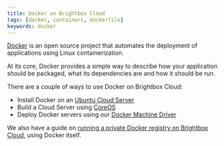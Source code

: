 ```yaml
---
title: Docker on Brightbox Cloud
tags: [docker, containers, dockerfile]
keywords: docker
---
```


[Docker](https://www.docker.com/) is an open source project that automates the deployment of applications using Linux containerization.

At its core, Docker provides a simple way to describe how your application should be packaged, what its dependencies are and how it should be run.

There are a couple of ways to use Docker on Brightbox Cloud:

* Install Docker on an [Ubuntu Cloud Server](/docs/ubuntu/)
* Build a Cloud Server using [CoreOS](/docs/coreos/)
* Deploy Docker servers using our [Docker Machine Driver](/blog/2015/11/11/docker-machine-driver/)

We also have a guide on [running a private Docker registry on Brightbox Cloud](/docs/guides/docker/private-registry-with-orbit/), using Docker itself.
